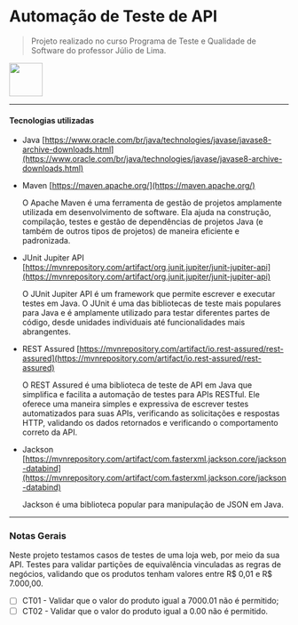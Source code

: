 # Automação de Teste de API

> Projeto realizado no curso Programa de Teste e Qualidade de Software do professor Júlio de Lima.

<img src="https://cdn.jsdelivr.net/gh/devicons/devicon/icons/java/java-original-wordmark.svg" height=60 width=60/>

<hr>

#### Tecnologias utilizadas

-   Java
[https://www.oracle.com/br/java/technologies/javase/javase8-archive-downloads.html](https://www.oracle.com/br/java/technologies/javase/javase8-archive-downloads.html)


-   Maven
[https://maven.apache.org/](https://maven.apache.org/)

    O Apache Maven é uma ferramenta de gestão de projetos amplamente utilizada em desenvolvimento de software. Ela ajuda na construção, compilação, testes e gestão de dependências de projetos Java (e também de outros tipos de projetos) de maneira eficiente e padronizada.



- JUnit Jupiter API
[https://mvnrepository.com/artifact/org.junit.jupiter/junit-jupiter-api](https://mvnrepository.com/artifact/org.junit.jupiter/junit-jupiter-api)
    
    O JUnit Jupiter API é um framework que permite escrever e executar testes em Java. O JUnit é uma das bibliotecas de teste mais populares para Java e é amplamente utilizado para testar diferentes partes de código, desde unidades individuais até funcionalidades mais abrangentes.


- REST Assured
[https://mvnrepository.com/artifact/io.rest-assured/rest-assured](https://mvnrepository.com/artifact/io.rest-assured/rest-assured)
 
    O REST Assured é uma biblioteca de teste de API em Java que simplifica e facilita a automação de testes para APIs RESTful. Ele oferece uma maneira simples e expressiva de escrever testes automatizados para suas APIs, verificando as solicitações e respostas HTTP, validando os dados retornados e verificando o comportamento correto da API.


- Jackson
[https://mvnrepository.com/artifact/com.fasterxml.jackson.core/jackson-databind](https://mvnrepository.com/artifact/com.fasterxml.jackson.core/jackson-databind)
  
    Jackson é uma biblioteca popular para manipulação de JSON em Java.
<hr>

### Notas Gerais
Neste projeto testamos casos de testes de uma loja web, por meio da sua API.
Testes para validar partições de equivalência vinculadas as regras de negócios, validando que os produtos tenham valores entre R$ 0,01 e R$ 7.000,00.


 - [ ] CT01 - Validar que o valor do produto igual a 7000.01 não é permitido;
 - [ ] CT02 - Validar que o valor do produto igual a 0.00 não é permitido.